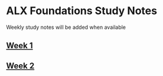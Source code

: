 # ALX Foundations Study Notes

Weekly study notes will be added when available

## [Week 1](Week1/)

## [Week 2](Week2/)
